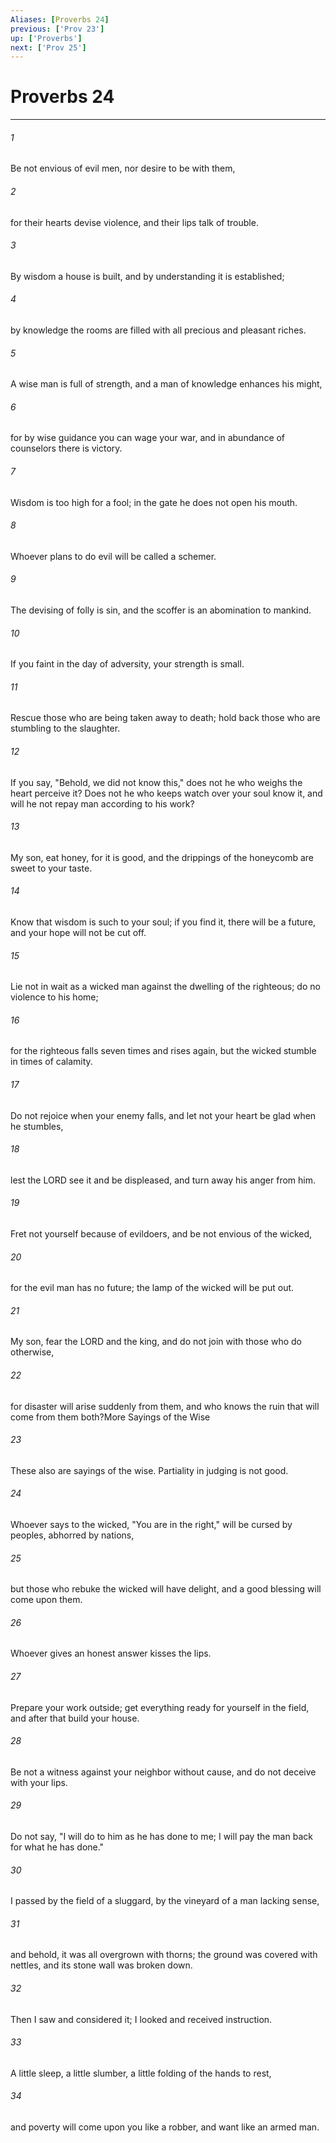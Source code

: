 ```yaml
---
Aliases: [Proverbs 24]
previous: ['Prov 23']
up: ['Proverbs']
next: ['Prov 25']
---
```

# Proverbs 24

***

 

###### 1 
Be not envious of evil men, 
 nor desire to be with them, 
 
 

###### 2 
for their hearts devise violence, 
 and their lips talk of trouble.
 
 

###### 3 
By wisdom a house is built, 
 and by understanding it is established; 
 
 

###### 4 
by knowledge the rooms are filled 
 with all precious and pleasant riches. 
 
 

###### 5 
A wise man is full of strength, 
 and a man of knowledge enhances his might, 
 
 

###### 6 
for by wise guidance you can wage your war, 
 and in abundance of counselors there is victory. 
 
 

###### 7 
Wisdom is too high for a fool; 
 in the gate he does not open his mouth.
 
 

###### 8 
Whoever plans to do evil 
 will be called a schemer. 
 
 

###### 9 
The devising of folly is sin, 
 and the scoffer is an abomination to mankind.
 
 

###### 10 
If you faint in the day of adversity, 
 your strength is small. 
 
 

###### 11 
Rescue those who are being taken away to death; 
 hold back those who are stumbling to the slaughter. 
 
 

###### 12 
If you say, "Behold, we did not know this," 
 does not he who weighs the heart perceive it? 
 Does not he who keeps watch over your soul know it, 
 and will he not repay man according to his work?
 
 

###### 13 
My son, eat honey, for it is good, 
 and the drippings of the honeycomb are sweet to your taste. 
 
 

###### 14 
Know that wisdom is such to your soul; 
 if you find it, there will be a future, 
 and your hope will not be cut off.
 
 

###### 15 
Lie not in wait as a wicked man against the dwelling of the righteous; 
 do no violence to his home; 
 
 

###### 16 
for the righteous falls seven times and rises again, 
 but the wicked stumble in times of calamity.
 
 

###### 17 
Do not rejoice when your enemy falls, 
 and let not your heart be glad when he stumbles, 
 
 

###### 18 
lest the LORD see it and be displeased, 
 and turn away his anger from him.
 
 

###### 19 
Fret not yourself because of evildoers, 
 and be not envious of the wicked, 
 
 

###### 20 
for the evil man has no future; 
 the lamp of the wicked will be put out.
 
 

###### 21 
My son, fear the LORD and the king, 
 and do not join with those who do otherwise, 
 
 

###### 22 
for disaster will arise suddenly from them, 
 and who knows the ruin that will come from them both?More Sayings of the Wise
 
 

###### 23 
These also are sayings of the wise.
 Partiality in judging is not good. 
 
 

###### 24 
Whoever says to the wicked, "You are in the right," 
 will be cursed by peoples, abhorred by nations, 
 
 

###### 25 
but those who rebuke the wicked will have delight, 
 and a good blessing will come upon them. 
 
 

###### 26 
Whoever gives an honest answer 
 kisses the lips.
 
 

###### 27 
Prepare your work outside; 
 get everything ready for yourself in the field, 
 and after that build your house.
 
 

###### 28 
Be not a witness against your neighbor without cause, 
 and do not deceive with your lips. 
 
 

###### 29 
Do not say, "I will do to him as he has done to me; 
 I will pay the man back for what he has done."
 
 

###### 30 
I passed by the field of a sluggard, 
 by the vineyard of a man lacking sense, 
 
 

###### 31 
and behold, it was all overgrown with thorns; 
 the ground was covered with nettles, 
 and its stone wall was broken down. 
 
 

###### 32 
Then I saw and considered it; 
 I looked and received instruction. 
 
 

###### 33 
A little sleep, a little slumber, 
 a little folding of the hands to rest, 
 
 

###### 34 
and poverty will come upon you like a robber, 
 and want like an armed man.
 
